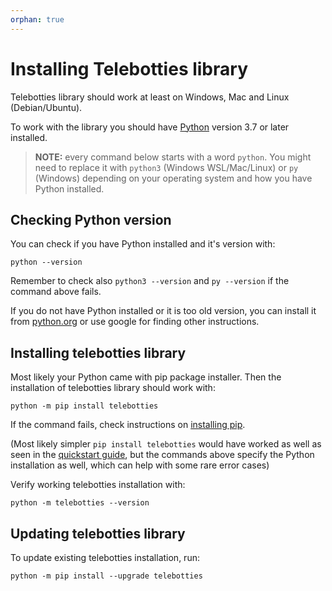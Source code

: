 ```yaml
---
orphan: true
---
```


# Installing Telebotties library

Telebotties library should work at least on Windows, Mac and Linux (Debian/Ubuntu).

To work with the library you should have [Python](https://en.wikipedia.org/wiki/Python_(programming_language)) version 3.7 or later installed.

> **NOTE:** every command below starts with a word `python`. You might need to replace it with `python3` (Windows WSL/Mac/Linux) or `py` (Windows) depending on your operating system and how you have Python installed.


## Checking Python version

You can check if you have Python installed and it's version with:

```
python --version
```

Remember to check also `python3 --version` and `py --version` if the command above fails.

If you do not have Python installed or it is too old version, you can install it from [python.org](https://www.python.org/downloads/) or use google for finding other instructions.

## Installing telebotties library

Most likely your Python came with pip package installer. Then the installation of telebotties library should work with:

```
python -m pip install telebotties
```

If the command fails, check instructions on [installing pip](https://pip.pypa.io/en/stable/installation/).

(Most likely simpler `pip install telebotties` would have worked as well as seen in the [quickstart guide](quickstart.md), but the commands above specify the Python installation as well, which can help with some rare error cases)

Verify working telebotties installation with:

```
python -m telebotties --version
```

## Updating telebotties library

To update existing telebotties installation, run:

```
python -m pip install --upgrade telebotties
```